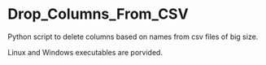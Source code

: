 # Drop_Columns_From_CSV
Python script to delete columns based on names from csv files of big size.

Linux and Windows executables are porvided.
